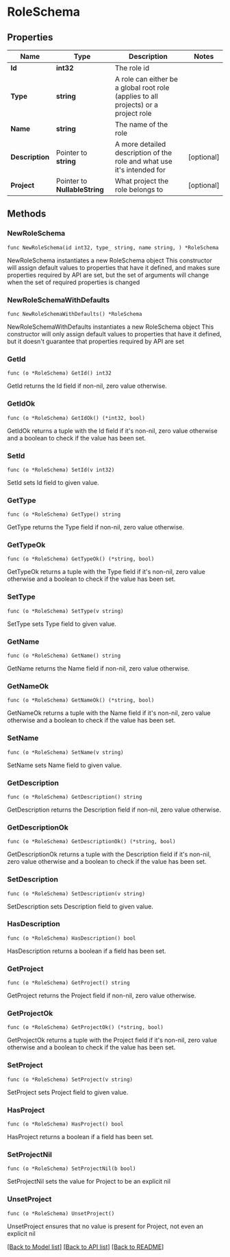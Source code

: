 # RoleSchema

## Properties

Name | Type | Description | Notes
------------ | ------------- | ------------- | -------------
**Id** | **int32** | The role id | 
**Type** | **string** | A role can either be a global root role (applies to all projects) or a project role | 
**Name** | **string** | The name of the role | 
**Description** | Pointer to **string** | A more detailed description of the role and what use it&#39;s intended for | [optional] 
**Project** | Pointer to **NullableString** | What project the role belongs to | [optional] 

## Methods

### NewRoleSchema

`func NewRoleSchema(id int32, type_ string, name string, ) *RoleSchema`

NewRoleSchema instantiates a new RoleSchema object
This constructor will assign default values to properties that have it defined,
and makes sure properties required by API are set, but the set of arguments
will change when the set of required properties is changed

### NewRoleSchemaWithDefaults

`func NewRoleSchemaWithDefaults() *RoleSchema`

NewRoleSchemaWithDefaults instantiates a new RoleSchema object
This constructor will only assign default values to properties that have it defined,
but it doesn't guarantee that properties required by API are set

### GetId

`func (o *RoleSchema) GetId() int32`

GetId returns the Id field if non-nil, zero value otherwise.

### GetIdOk

`func (o *RoleSchema) GetIdOk() (*int32, bool)`

GetIdOk returns a tuple with the Id field if it's non-nil, zero value otherwise
and a boolean to check if the value has been set.

### SetId

`func (o *RoleSchema) SetId(v int32)`

SetId sets Id field to given value.


### GetType

`func (o *RoleSchema) GetType() string`

GetType returns the Type field if non-nil, zero value otherwise.

### GetTypeOk

`func (o *RoleSchema) GetTypeOk() (*string, bool)`

GetTypeOk returns a tuple with the Type field if it's non-nil, zero value otherwise
and a boolean to check if the value has been set.

### SetType

`func (o *RoleSchema) SetType(v string)`

SetType sets Type field to given value.


### GetName

`func (o *RoleSchema) GetName() string`

GetName returns the Name field if non-nil, zero value otherwise.

### GetNameOk

`func (o *RoleSchema) GetNameOk() (*string, bool)`

GetNameOk returns a tuple with the Name field if it's non-nil, zero value otherwise
and a boolean to check if the value has been set.

### SetName

`func (o *RoleSchema) SetName(v string)`

SetName sets Name field to given value.


### GetDescription

`func (o *RoleSchema) GetDescription() string`

GetDescription returns the Description field if non-nil, zero value otherwise.

### GetDescriptionOk

`func (o *RoleSchema) GetDescriptionOk() (*string, bool)`

GetDescriptionOk returns a tuple with the Description field if it's non-nil, zero value otherwise
and a boolean to check if the value has been set.

### SetDescription

`func (o *RoleSchema) SetDescription(v string)`

SetDescription sets Description field to given value.

### HasDescription

`func (o *RoleSchema) HasDescription() bool`

HasDescription returns a boolean if a field has been set.

### GetProject

`func (o *RoleSchema) GetProject() string`

GetProject returns the Project field if non-nil, zero value otherwise.

### GetProjectOk

`func (o *RoleSchema) GetProjectOk() (*string, bool)`

GetProjectOk returns a tuple with the Project field if it's non-nil, zero value otherwise
and a boolean to check if the value has been set.

### SetProject

`func (o *RoleSchema) SetProject(v string)`

SetProject sets Project field to given value.

### HasProject

`func (o *RoleSchema) HasProject() bool`

HasProject returns a boolean if a field has been set.

### SetProjectNil

`func (o *RoleSchema) SetProjectNil(b bool)`

 SetProjectNil sets the value for Project to be an explicit nil

### UnsetProject
`func (o *RoleSchema) UnsetProject()`

UnsetProject ensures that no value is present for Project, not even an explicit nil

[[Back to Model list]](../README.md#documentation-for-models) [[Back to API list]](../README.md#documentation-for-api-endpoints) [[Back to README]](../README.md)


